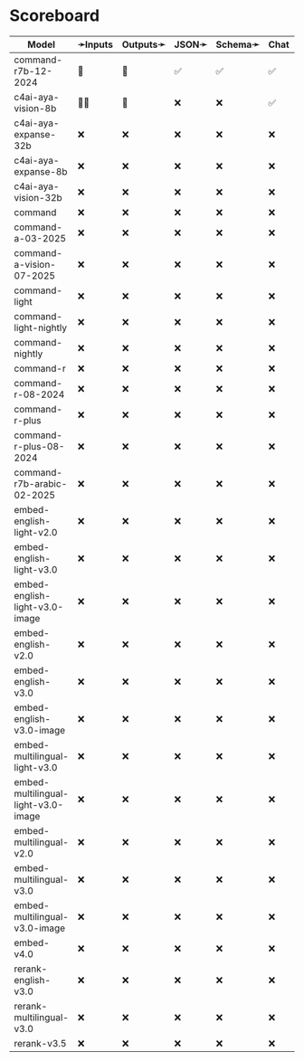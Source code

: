# Scoreboard

| Model                               | ➛Inputs   | Outputs➛   | JSON➛   | Schema➛   | Chat | Stream | Tools | Batch | Seed | Files | Citations | Think | Logprobs |
| ----------------------------------- | --------- | ---------- | ------- | --------- | ---- | ------ | ----- | ----- | ---- | ----- | --------- | ----- | -------- |
| command-r7b-12-2024                 | 💬        | 💬         | ✅      | ✅        | ✅   | ✅     | ✅💥  | ❌    | ✅   | ❌    | ✅        | ✅    | ✅       |
| c4ai-aya-vision-8b                  | 💬📸      | 💬         | ❌      | ❌        | ✅   | ✅     | ✅    | ❌    | ✅   | ❌    | ✅        | ✅    | ✅       |
| c4ai-aya-expanse-32b                | ❌        | ❌         | ❌      | ❌        | ❌   | ❌     | ❌    | ❌    | ❌   | ❌    | ❌        | ❌    | ❌       |
| c4ai-aya-expanse-8b                 | ❌        | ❌         | ❌      | ❌        | ❌   | ❌     | ❌    | ❌    | ❌   | ❌    | ❌        | ❌    | ❌       |
| c4ai-aya-vision-32b                 | ❌        | ❌         | ❌      | ❌        | ❌   | ❌     | ❌    | ❌    | ❌   | ❌    | ❌        | ❌    | ❌       |
| command                             | ❌        | ❌         | ❌      | ❌        | ❌   | ❌     | ❌    | ❌    | ❌   | ❌    | ❌        | ❌    | ❌       |
| command-a-03-2025                   | ❌        | ❌         | ❌      | ❌        | ❌   | ❌     | ❌    | ❌    | ❌   | ❌    | ❌        | ❌    | ❌       |
| command-a-vision-07-2025            | ❌        | ❌         | ❌      | ❌        | ❌   | ❌     | ❌    | ❌    | ❌   | ❌    | ❌        | ❌    | ❌       |
| command-light                       | ❌        | ❌         | ❌      | ❌        | ❌   | ❌     | ❌    | ❌    | ❌   | ❌    | ❌        | ❌    | ❌       |
| command-light-nightly               | ❌        | ❌         | ❌      | ❌        | ❌   | ❌     | ❌    | ❌    | ❌   | ❌    | ❌        | ❌    | ❌       |
| command-nightly                     | ❌        | ❌         | ❌      | ❌        | ❌   | ❌     | ❌    | ❌    | ❌   | ❌    | ❌        | ❌    | ❌       |
| command-r                           | ❌        | ❌         | ❌      | ❌        | ❌   | ❌     | ❌    | ❌    | ❌   | ❌    | ❌        | ❌    | ❌       |
| command-r-08-2024                   | ❌        | ❌         | ❌      | ❌        | ❌   | ❌     | ❌    | ❌    | ❌   | ❌    | ❌        | ❌    | ❌       |
| command-r-plus                      | ❌        | ❌         | ❌      | ❌        | ❌   | ❌     | ❌    | ❌    | ❌   | ❌    | ❌        | ❌    | ❌       |
| command-r-plus-08-2024              | ❌        | ❌         | ❌      | ❌        | ❌   | ❌     | ❌    | ❌    | ❌   | ❌    | ❌        | ❌    | ❌       |
| command-r7b-arabic-02-2025          | ❌        | ❌         | ❌      | ❌        | ❌   | ❌     | ❌    | ❌    | ❌   | ❌    | ❌        | ❌    | ❌       |
| embed-english-light-v2.0            | ❌        | ❌         | ❌      | ❌        | ❌   | ❌     | ❌    | ❌    | ❌   | ❌    | ❌        | ❌    | ❌       |
| embed-english-light-v3.0            | ❌        | ❌         | ❌      | ❌        | ❌   | ❌     | ❌    | ❌    | ❌   | ❌    | ❌        | ❌    | ❌       |
| embed-english-light-v3.0-image      | ❌        | ❌         | ❌      | ❌        | ❌   | ❌     | ❌    | ❌    | ❌   | ❌    | ❌        | ❌    | ❌       |
| embed-english-v2.0                  | ❌        | ❌         | ❌      | ❌        | ❌   | ❌     | ❌    | ❌    | ❌   | ❌    | ❌        | ❌    | ❌       |
| embed-english-v3.0                  | ❌        | ❌         | ❌      | ❌        | ❌   | ❌     | ❌    | ❌    | ❌   | ❌    | ❌        | ❌    | ❌       |
| embed-english-v3.0-image            | ❌        | ❌         | ❌      | ❌        | ❌   | ❌     | ❌    | ❌    | ❌   | ❌    | ❌        | ❌    | ❌       |
| embed-multilingual-light-v3.0       | ❌        | ❌         | ❌      | ❌        | ❌   | ❌     | ❌    | ❌    | ❌   | ❌    | ❌        | ❌    | ❌       |
| embed-multilingual-light-v3.0-image | ❌        | ❌         | ❌      | ❌        | ❌   | ❌     | ❌    | ❌    | ❌   | ❌    | ❌        | ❌    | ❌       |
| embed-multilingual-v2.0             | ❌        | ❌         | ❌      | ❌        | ❌   | ❌     | ❌    | ❌    | ❌   | ❌    | ❌        | ❌    | ❌       |
| embed-multilingual-v3.0             | ❌        | ❌         | ❌      | ❌        | ❌   | ❌     | ❌    | ❌    | ❌   | ❌    | ❌        | ❌    | ❌       |
| embed-multilingual-v3.0-image       | ❌        | ❌         | ❌      | ❌        | ❌   | ❌     | ❌    | ❌    | ❌   | ❌    | ❌        | ❌    | ❌       |
| embed-v4.0                          | ❌        | ❌         | ❌      | ❌        | ❌   | ❌     | ❌    | ❌    | ❌   | ❌    | ❌        | ❌    | ❌       |
| rerank-english-v3.0                 | ❌        | ❌         | ❌      | ❌        | ❌   | ❌     | ❌    | ❌    | ❌   | ❌    | ❌        | ❌    | ❌       |
| rerank-multilingual-v3.0            | ❌        | ❌         | ❌      | ❌        | ❌   | ❌     | ❌    | ❌    | ❌   | ❌    | ❌        | ❌    | ❌       |
| rerank-v3.5                         | ❌        | ❌         | ❌      | ❌        | ❌   | ❌     | ❌    | ❌    | ❌   | ❌    | ❌        | ❌    | ❌       |
